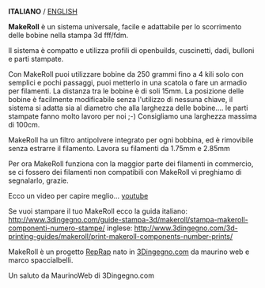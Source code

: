 **ITALIANO** / [ENGLISH](README.md)

**MakeRoll** è un sistema universale, facile e adattabile per lo scorrimento delle bobine nella stampa 3d fff/fdm.

Il sistema è compatto e utilizza profili di openbuilds, cuscinetti, dadi, bulloni e parti stampate.

Con MakeRoll puoi utilizzare bobine da 250 grammi fino a 4 kili solo con semplici e pochi passaggi, puoi metterlo in una scatola o fare un armadio per filamenti. La distanza tra le bobine è di soli 15mm.
La posizione delle bobine è facilmente modificabile senza l'utilizzo di nessuna chiave, il sistema si adatta sia al diametro che alla larghezza delle bobine.... le parti stampate fanno molto lavoro per noi ;-)
Consigliamo una larghezza massima di 100cm.

MakeRoll ha un filtro antipolvere integrato per ogni bobbina, ed è rimovibile senza estrarre il filamento. Lavora su filamenti da 1.75mm e 2.85mm

Per ora MakeRoll funziona con la maggior parte dei filamenti in commercio, se ci fossero dei filamenti non compatibili con MakeRoll vi preghiamo di segnalarlo, grazie.

Ecco un video per capire meglio... [youtube](https://www.youtube.com/watch?v=0LwdssKLHrM)

Se vuoi stampare il tuo MakeRoll ecco la guida
italiano: http://www.3dingegno.com/guide-stampa-3d/makeroll/stampa-makeroll-componenti-numero-stampe/
inglese: http://www.3dingegno.com/3d-printing-guides/makeroll/print-makeroll-components-number-prints/

MakeRoll è un progetto [RepRap](http://reprap.org/wiki/MakeRoll/it) nato in [3Dingegno.com](http://www.3dingegno.com/it) da maurino web e marco spaccialbelli.

Un saluto da MaurinoWeb di 3Dingegno.com

